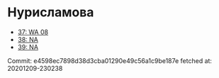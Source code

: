 # Нурисламова
- [37: WA 08](37.md)
- [38: NA](38.md)
- [39: NA](39.md)

Commit: e4598ec7898d38d3cba01290e49c56a1c9be187e
 fetched at: 20201209-230238
